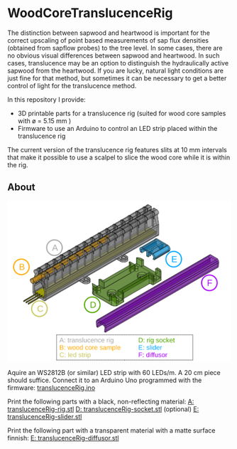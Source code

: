 WoodCoreTranslucenceRig
===========

The distinction between sapwood and heartwood is important for the correct upscaling of point based measurements of sap flux densities (obtained from sapflow probes) to the tree level. In some cases, there are no obvious visual differences between sapwood and heartwood. In such cases, translucence may be an option to distinguish the hydraulically active sapwood from the heartwood. If you are lucky, natural light conditions are just fine for that method, but sometimes it can be necessary to get a better control of light for the translucence method.

In this repository I provide:
* 3D printable parts for a translucence rig (suited for wood core samples with ø = 5.15 mm )
* Firmware to use an Arduino to control an LED strip placed within the translucence rig
 
The current version of the translucence rig features slits at 10 mm intervals that make it possible to use a scalpel to slice the wood core while it is within the rig.

## About

![image](https://github.com/stseeger/WoodCoreTranslucenceRig/blob/main/doc/rigParts.png)

Aquire an WS2812B (or similar) LED strip with 60 LEDs/m. A 20 cm piece should suffice.
Connect it to an Arduino Uno programmed with the firmware:
[translucenceRig.ino](Firmware/translucenceRig/translucenceRig.ino)

Print the following parts with a black, non-reflecting  material:
[A: translucenceRig-rig.stl](Hardware/translucenceRig-rig.stl)
[D: translucenceRig-socket.stl](Hardware/translucenceRig-socket.stl) (optional)
[E: translucenceRig-slider.stl](Hardware/translucenceRig-slider.stl)

Print the following part with a transparent material with a matte surface finnish:
[E: translucenceRig-diffusor.stl](Hardware/translucenceRig-diffusor.stl)
